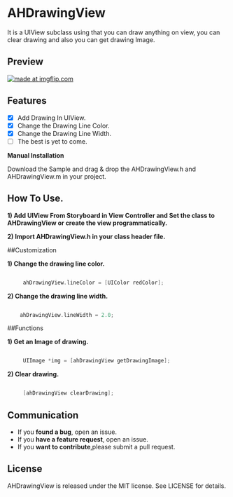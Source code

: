 # AHDrawingView

It is a UIView subclass using that you can draw anything on view, you can clear drawing and also you can get drawing Image.

## Preview
<a href="https://imgflip.com/gif/1mhpkk"><img src="https://i.imgflip.com/1mhpkk.gif" title="made at imgflip.com"/></a>

## Features

- [x] Add Drawing In UIView.
- [x] Change the Drawing Line Color.
- [x] Change the Drawing Line Width.
- [ ] The best is yet to come.

**Manual Installation**

Download the Sample and drag & drop the AHDrawingView.h and AHDrawingView.m in your project.

## How To Use.

**1) Add UIView From Storyboard in View Controller and Set the class to AHDrawingView or create the view programmatically.**

**2) Import AHDrawingView.h in your class header file.**

##Customization    

**1) Change the drawing line color.**

```objective-c

     ahDrawingView.lineColor = [UIColor redColor];

```

**2) Change the drawing line width.**

```objective-c

    ahDrawingView.lineWidth = 2.0;

```

##Functions

**1) Get an Image of drawing.**

```objective-c

     UIImage *img = [ahDrawingView getDrawingImage];

```

**2) Clear drawing.**

```objective-c

     [ahDrawingView clearDrawing];

```

## Communication

- If you **found a bug**, open an issue.
- If you **have a feature request**, open an issue.
- If you **want to contribute**,please submit a pull request.

## License

AHDrawingView is released under the MIT license. See LICENSE for details.



